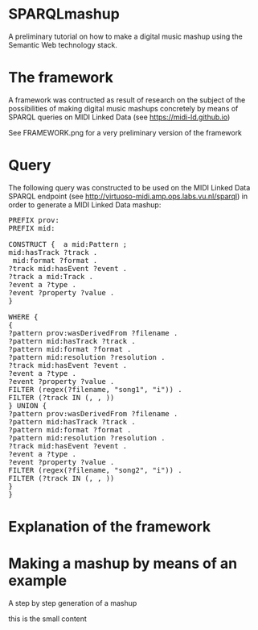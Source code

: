 # SPARQLmashup


A preliminary tutorial on how to make a digital music mashup using the Semantic Web technology stack.

# The framework
A framework was contructed as result of research on the subject of the possibilities of making digital music mashups concretely by means of SPARQL queries on MIDI Linked Data (see https://midi-ld.github.io)

See FRAMEWORK.png for a very preliminary version of the framework

# Query
The following query was constructed to be used on the MIDI Linked Data SPARQL endpoint (see http://virtuoso-midi.amp.ops.labs.vu.nl/sparql) in order to generate a MIDI Linked Data mashup:

<pre>
PREFIX prov: <http://www.w3.org/ns/prov#> 
PREFIX mid: <http://purl.org/midi-ld/midi#>

CONSTRUCT { <newsong> a mid:Pattern ;
mid:hasTrack ?track . 
<newsong> mid:format ?format .
?track mid:hasEvent ?event .
?track a mid:Track .
?event a ?type .
?event ?property ?value .
}

WHERE { 
{
?pattern prov:wasDerivedFrom ?filename .
?pattern mid:hasTrack ?track .
?pattern mid:format ?format .
?pattern mid:resolution ?resolution .
?track mid:hasEvent ?event .
?event a ?type .
?event ?property ?value .
FILTER (regex(?filename, "song1", "i")) .
FILTER (?track IN (<track1>, <track2>, <and so on>))
} UNION {
?pattern prov:wasDerivedFrom ?filename .
?pattern mid:hasTrack ?track .
?pattern mid:format ?format .
?pattern mid:resolution ?resolution .
?track mid:hasEvent ?event .
?event a ?type .
?event ?property ?value .
FILTER (regex(?filename, "song2", "i")) .
FILTER (?track IN (<track1>, <track2>, <and so on>))
}
}
</pre> 

# Explanation of the framework

# Making a mashup by means of an example
A step by step generation of a mashup

<style>
  input[type="checkbox"].expand-content{ display:none; }
  input[type="checkbox"].expand-content ~ .collapsed { display:block; }
  input[type="checkbox"].expand-content ~ .expanded { display:none; }
  input[type="checkbox"].expand-content:checked ~ .collapsed { display:none; }
  input[type="checkbox"].expand-content:checked ~ .expanded { display:block; }
</style>

<label>
    <input type="checkbox" class="expand-content" />
    <div class="collapsed">this is the small content</div>
    <div class="expanded">this is the big content</div>
</label>
